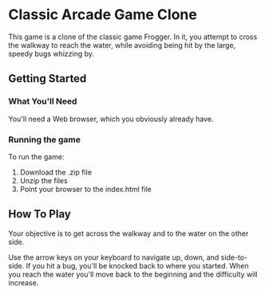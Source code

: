 # Classic Arcade Game Clone

This game is a clone of the classic game Frogger. In it, you attempt to cross the walkway to reach the water, while avoiding being hit by the large, speedy bugs whizzing by.

## Getting Started
### What You'll Need
You'll need a Web browser, which you obviously already have.

### Running the game
To run the game:
1. Download the .zip file
2. Unzip the files
3. Point your browser to the index.html file

## How To Play
Your objective is to get across the walkway and to the water on the other side.

Use the arrow keys on your keyboard to navigate up, down, and side-to-side. If you hit a bug, you'll be knocked back to where you started. When you reach the water you'll move back to the beginning and the difficulty will increase.
